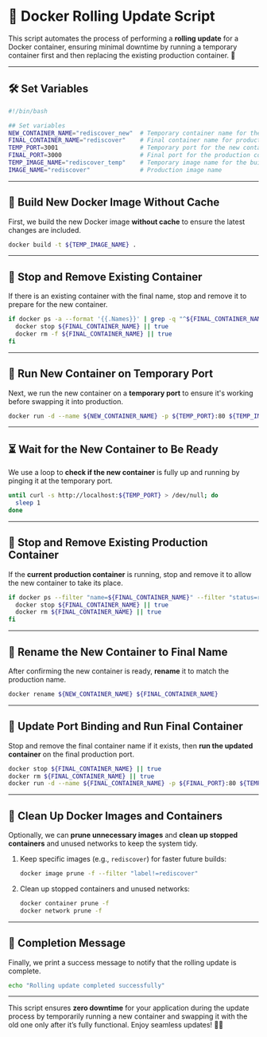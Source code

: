 # 🐳 **Docker Rolling Update Script**

This script automates the process of performing a **rolling update** for a Docker container, ensuring minimal downtime by running a temporary container first and then replacing the existing production container. 🚀

---

## 🛠️ **Set Variables**

```bash
#!/bin/bash

## Set variables
NEW_CONTAINER_NAME="rediscover_new"  # Temporary container name for the update
FINAL_CONTAINER_NAME="rediscover"    # Final container name for production
TEMP_PORT=3001                       # Temporary port for the new container
FINAL_PORT=3000                      # Final port for the production container
TEMP_IMAGE_NAME="rediscover_temp"    # Temporary image name for the build
IMAGE_NAME="rediscover"              # Production image name
```

---

## 🔨 **Build New Docker Image Without Cache**

First, we build the new Docker image **without cache** to ensure the latest changes are included.

```bash
docker build -t ${TEMP_IMAGE_NAME} .
```

---

## 🛑 **Stop and Remove Existing Container**

If there is an existing container with the final name, stop and remove it to prepare for the new container.

```bash
if docker ps -a --format '{{.Names}}' | grep -q "^${FINAL_CONTAINER_NAME}$"; then
  docker stop ${FINAL_CONTAINER_NAME} || true
  docker rm -f ${FINAL_CONTAINER_NAME} || true
fi
```

---

## 🚀 **Run New Container on Temporary Port**

Next, we run the new container on a **temporary port** to ensure it's working before swapping it into production.

```bash
docker run -d --name ${NEW_CONTAINER_NAME} -p ${TEMP_PORT}:80 ${TEMP_IMAGE_NAME}
```

---

## ⏳ **Wait for the New Container to Be Ready**

We use a loop to **check if the new container** is fully up and running by pinging it at the temporary port.

```bash
until curl -s http://localhost:${TEMP_PORT} > /dev/null; do
  sleep 1
done
```

---

## 🛑 **Stop and Remove Existing Production Container**

If the **current production container** is running, stop and remove it to allow the new container to take its place.

```bash
if docker ps --filter "name=${FINAL_CONTAINER_NAME}" --filter "status=running" | grep -q .; then
  docker stop ${FINAL_CONTAINER_NAME} || true
  docker rm ${FINAL_CONTAINER_NAME} || true
fi
```

---

## 🔄 **Rename the New Container to Final Name**

After confirming the new container is ready, **rename** it to match the production name.

```bash
docker rename ${NEW_CONTAINER_NAME} ${FINAL_CONTAINER_NAME}
```

---

## 🔧 **Update Port Binding and Run Final Container**

Stop and remove the final container name if it exists, then **run the updated container** on the final production port.

```bash
docker stop ${FINAL_CONTAINER_NAME} || true
docker rm ${FINAL_CONTAINER_NAME} || true
docker run -d --name ${FINAL_CONTAINER_NAME} -p ${FINAL_PORT}:80 ${TEMP_IMAGE_NAME}
```

---

## 🧹 **Clean Up Docker Images and Containers**

Optionally, we can **prune unnecessary images** and **clean up stopped containers** and unused networks to keep the system tidy.

1. Keep specific images (e.g., `rediscover`) for faster future builds:

   ```bash
   docker image prune -f --filter "label!=rediscover"
   ```

2. Clean up stopped containers and unused networks:

   ```bash
   docker container prune -f
   docker network prune -f
   ```

---

## 🎉 **Completion Message**

Finally, we print a success message to notify that the rolling update is complete.

```bash
echo "Rolling update completed successfully"
```

---

This script ensures **zero downtime** for your application during the update process by temporarily running a new container and swapping it with the old one only after it’s fully functional. Enjoy seamless updates! 🚀🔄
